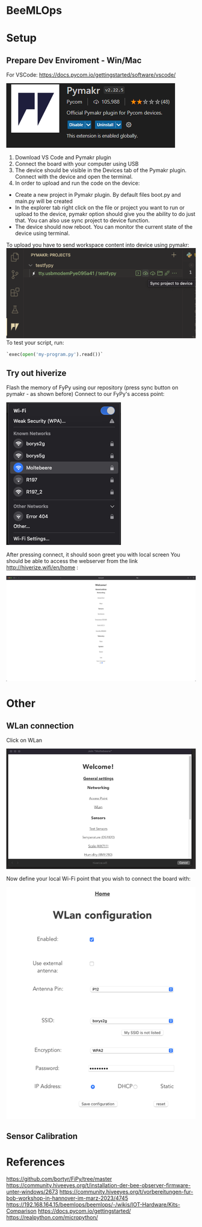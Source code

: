 # BeeMLOps

# Setup

## Prepare Dev Enviroment - Win/Mac 
For VSCode: https://docs.pycom.io/gettingstarted/software/vscode/

![](/images/img6.png)
1. Download VS Code and Pymakr plugin
2. Connect the board with your computer using USB
3. The device should be visible in the Devices tab of the Pymakr plugin. Connect with the device and open the terminal.
4. In order to upload and run the code on the device:
- Create a new project in Pymakr plugin. By default files boot.py and main.py will be created
- In the explorer tab right click on the file or project you want to run or upload to the device, pymakr option should give you the ability to do just that. You can also use sync project to device function.
- The device should now reboot. You can monitor the current state of the device using terminal.

To upload you have to send workspace content into device using pymakr:
![](/images/img1.png)
To test your script, run:
```python
`exec(open('my-program.py').read())`
```

## Try out hiverize
Flash the memory of FyPy using our repository (press sync button on pymakr - as shown before)
Connect to our FyPy's access point:

![](/images/img2.png)

After pressing connect, it should soon greet you with local screen
You should be able to access the webserver from the link http://hiverize.wifi/en/home :

![](/images/img3.png)

# Other

## WLan connection

Click on WLan

![](/images/img4.png)

Now define your local Wi-Fi point that you wish to connect the board with:

![](/images/img5.png)

## Sensor Calibration



# References
https://github.com/bortyr/FiPy/tree/master
https://community.hiveeyes.org/t/installation-der-bee-observer-firmware-unter-windows/2673
https://community.hiveeyes.org/t/vorbereitungen-fur-bob-workshop-in-hannover-im-marz-2023/4745
https://192.168.164.15/beemlops/beemlops/-/wikis/IOT-Hardware/Kits-Comparison
https://docs.pycom.io/gettingstarted/
https://realpython.com/micropython/
